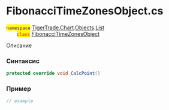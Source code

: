 
# FibonacciTimeZonesObject.cs
<mark style="color:purple;">`namespace`</mark> [TigerTrade.Chart](../../../../../TigerTrade.Chart.md).[Objects](../../../../../TigerTrade.Chart/Objects.md).[List](../../../../../TigerTrade.Chart/Objects/List.md)  
&nbsp;&nbsp;&nbsp;&nbsp;&nbsp;&nbsp;&nbsp;<mark style="color:red;">`class`</mark> [FibonacciTimeZonesObject](../../FibonacciTimeZonesObject.cs.md)

Описание

### Синтаксис
```csharp
protected override void CalcPoint()
```
### Пример  
```csharp
// example
```


                    
                    